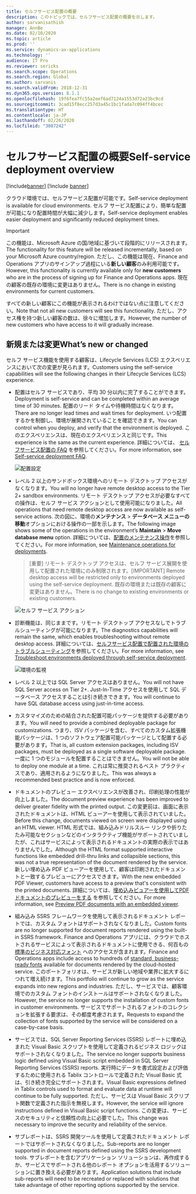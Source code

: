 ```yaml
---
title: セルフサービス配置の概要
description: このトピックでは、セルフサービス配置の概要を示します。
author: sarvanisathish
manager: AnnBe
ms.date: 02/10/2020
ms.topic: article
ms.prod: ''
ms.service: dynamics-ax-applications
ms.technology: ''
audience: IT Pro
ms.reviewer: sericks
ms.search.scope: Operations
ms.search.region: Global
ms.author: sarvanis
ms.search.validFrom: 2018-12-31
ms.dyn365.ops.version: 8.1.1
ms.openlocfilehash: 19f6fea7fc55a2eef6ad7124a1553d72a23bc9cd
ms.sourcegitcommit: 3cad15f8ecc257d3a45c1bc1fada7c094ff4bcec
ms.translationtype: HT
ms.contentlocale: ja-JP
ms.lasthandoff: 02/26/2020
ms.locfileid: "3087242"
---
```

# <a name="self-service-deployment-overview"></a><span data-ttu-id="82c22-103">セルフサービス配置の概要</span><span class="sxs-lookup"><span data-stu-id="82c22-103">Self-service deployment overview</span></span>

[!include[banner](../includes/banner.md)]
[!include [banner](../includes/limited-availability.md)]

<span data-ttu-id="82c22-104">クラウド環境では、セルフサービス配置が可能です。</span><span class="sxs-lookup"><span data-stu-id="82c22-104">Self-service deployment is available for cloud environments.</span></span> <span data-ttu-id="82c22-105">セルフ サービス配置により、簡単な配置が可能になり配置時間が大幅に減少します。</span><span class="sxs-lookup"><span data-stu-id="82c22-105">Self-service deployment enables easier deployment and significantly reduced deployment times.</span></span>

> [!IMPORTANT]
> <span data-ttu-id="82c22-106">この機能は、Microsoft Azure の国/地域に基づいて段階的にリリースされます。</span><span class="sxs-lookup"><span data-stu-id="82c22-106">The functionality for this feature will be released incrementally, based on your Microsoft Azure country/region.</span></span> <span data-ttu-id="82c22-107">ただし、この機能は現在、Finance and Operations アプリのサインアップ過程にいる**新しい顧客**のみ利用可能です。</span><span class="sxs-lookup"><span data-stu-id="82c22-107">However, this functionality is currently available only for **new customers** who are in the process of signing up for Finance and Operations apps.</span></span> <span data-ttu-id="82c22-108">現在の顧客の既存の環境に変更はありません。</span><span class="sxs-lookup"><span data-stu-id="82c22-108">There is no change in existing environments for current customers.</span></span>
>
> <span data-ttu-id="82c22-109">すべての新しい顧客にこの機能が表示されるわけではない点に注意してください。</span><span class="sxs-lookup"><span data-stu-id="82c22-109">Note that not all new customers will see this functionality.</span></span> <span data-ttu-id="82c22-110">ただし、アクセス権を持つ新しい顧客の数は、徐々に増加します。</span><span class="sxs-lookup"><span data-stu-id="82c22-110">However, the number of new customers who have access to it will gradually increase.</span></span> 

## <a name="whats-new-or-changed"></a><span data-ttu-id="82c22-111">新規または変更</span><span class="sxs-lookup"><span data-stu-id="82c22-111">What’s new or changed</span></span>

<span data-ttu-id="82c22-112">セルフ サービス機能を使用する顧客は、Lifecycle Services (LCS) エクスペリエンスにおいて次の変更が見られます。</span><span class="sxs-lookup"><span data-stu-id="82c22-112">Customers using the self-service capabilities will see the following changes in their Lifecycle Services (LCS) experience.</span></span> 

- <span data-ttu-id="82c22-113">配置はセルフ サービスであり、平均 30 分以内に完了することができます。</span><span class="sxs-lookup"><span data-stu-id="82c22-113">Deployment is self-service and can be completed within an average time of 30 minutes.</span></span> <span data-ttu-id="82c22-114">配置のリード タイムや待機時間はなくなります。</span><span class="sxs-lookup"><span data-stu-id="82c22-114">There are no longer lead times and wait times for deployment.</span></span> <span data-ttu-id="82c22-115">いつ配置するかを制御し、環境が展開されていることを確認できます。</span><span class="sxs-lookup"><span data-stu-id="82c22-115">You can control when you deploy, and verify that the environment is deployed.</span></span> <span data-ttu-id="82c22-116">このエクスペリエンスは、現在のエクスペリエンスと同じです。</span><span class="sxs-lookup"><span data-stu-id="82c22-116">This experience is the same as the current experience.</span></span> <span data-ttu-id="82c22-117">詳細については、 [セルフサービス配置の FAQ](deploymentFAQ.md) を参照してください。</span><span class="sxs-lookup"><span data-stu-id="82c22-117">For more information, see [Self-service deployment FAQ](deploymentFAQ.md).</span></span>

   ![配置設定](media/deployment-settings.png)

- <span data-ttu-id="82c22-119">レベル 2 以上のサンドボックス環境へのリモート デスクトップ アクセスがなくなります。</span><span class="sxs-lookup"><span data-stu-id="82c22-119">You will no longer have remote desktop access to the Tier 2+ sandbox environments.</span></span> <span data-ttu-id="82c22-120">リモート デスクトップ アクセスが必要なすべての操作は、セルフ サービス アクションとして使用可能になりました。</span><span class="sxs-lookup"><span data-stu-id="82c22-120">All operations that need remote desktop access are now available as self-service actions.</span></span> <span data-ttu-id="82c22-121">次の図に、環境の**メンテナンス** \> **データベース メニューの移動**オプションにおける操作の一部を示します。</span><span class="sxs-lookup"><span data-stu-id="82c22-121">The following image shows some of the operations in the environment’s **Maintain** \> **Move database menu** option.</span></span> <span data-ttu-id="82c22-122">詳細については、[配置のメンテナンス操作](maintenanceoperationsguide-newinfrastructure.md)を参照してください。</span><span class="sxs-lookup"><span data-stu-id="82c22-122">For more information, see [Maintenance operations for deployments](maintenanceoperationsguide-newinfrastructure.md).</span></span>

    > <span data-ttu-id="82c22-123">[重要] リモート デスクトップ アクセスは、セルフ サービス展開を使用して配置された環境にのみ制限されます。</span><span class="sxs-lookup"><span data-stu-id="82c22-123">[IMPORTANT] Remote desktop access will be restricted only to environments deployed using the self-service deployment.</span></span> <span data-ttu-id="82c22-124">既存の環境または既存の顧客に変更はありません。</span><span class="sxs-lookup"><span data-stu-id="82c22-124">There is no change to existing environments or existing customers.</span></span> 

   ![セルフ サービス アクション](media/Self-service-actions.png)

- <span data-ttu-id="82c22-126">診断機能は、同じままです。リモート デスクトップ アクセスなしでトラブルシューティングが可能になります。</span><span class="sxs-lookup"><span data-stu-id="82c22-126">The diagnostics capabilities will remain the same, which enables troubleshooting without remote desktop access.</span></span> <span data-ttu-id="82c22-127">詳細については、[セルフサービス配置で配置された環境のトラブルシューティング](troubleshoot-newinfrastructure.md)を参照してください。</span><span class="sxs-lookup"><span data-stu-id="82c22-127">For more information, see [Troubleshoot environments deployed through self-service deployment](troubleshoot-newinfrastructure.md).</span></span> 

   ![環境の監視](media/environment-monitoring.png)

- <span data-ttu-id="82c22-129">レベル 2 以上では SQL Server アクセスはありません。</span><span class="sxs-lookup"><span data-stu-id="82c22-129">You will not have SQL Server access on Tier 2+.</span></span> <span data-ttu-id="82c22-130">Just-In-Time アクセスを使用して SQL データベース アクセスすることは引き続きできます。</span><span class="sxs-lookup"><span data-stu-id="82c22-130">You will continue to have SQL database access using just-in-time access.</span></span>

- <span data-ttu-id="82c22-131">カスタマイズのための結合された配置可能パッケージを提供する必要があります。</span><span class="sxs-lookup"><span data-stu-id="82c22-131">You will need to provide a combined deployable package for customizations.</span></span> <span data-ttu-id="82c22-132">つまり、ISV パッケージを含む、すべてのカスタム拡張機能パッケージは、1 つのソフトウェア配置可能パッケージとして配置する必要があります。</span><span class="sxs-lookup"><span data-stu-id="82c22-132">That is, all custom extension packages, including ISV packages, must be deployed as a single software deployable package.</span></span> <span data-ttu-id="82c22-133">一度に 1 つのモジュールを配置することはできません。</span><span class="sxs-lookup"><span data-stu-id="82c22-133">You will not be able to deploy one module at a time.</span></span> <span data-ttu-id="82c22-134">これは常に推奨されるベスト プラクティスであり、適用されるようになりました。</span><span class="sxs-lookup"><span data-stu-id="82c22-134">This was always a recommended best practice and is now enforced.</span></span>

- <span data-ttu-id="82c22-135">ドキュメントのプレビュー エクスペリエンスが改善され、印刷処理の性能が向上しました。</span><span class="sxs-lookup"><span data-stu-id="82c22-135">The document preview experience has been improved to deliver greater fidelity with the printed output.</span></span> <span data-ttu-id="82c22-136">この変更前は、画面に表示されたドキュメントは、HTML ビューアーを使用して表示されていました。</span><span class="sxs-lookup"><span data-stu-id="82c22-136">Before this change, documents viewed on screen were displayed using an HTML viewer.</span></span> <span data-ttu-id="82c22-137">HTML 形式では、組み込みドリルスルー リンクや折りたたみ可能なセクションなどのインタラクティブ機能がサポートされていましたが、これはサービスによって表示されるドキュメントの実際の表示ではありませんでした。</span><span class="sxs-lookup"><span data-stu-id="82c22-137">Although the HTML format supported interactive functions like embedded drill-thru links and collapsible sections, this was not a true representation of the document rendered by the service.</span></span> <span data-ttu-id="82c22-138">新しい埋め込み PDF ビューアーを使用して、顧客は印刷されたドキュメントと一致するプレビューにアクセスできます。</span><span class="sxs-lookup"><span data-stu-id="82c22-138">With the new embedded PDF Viewer, customers have access to a preview that's consistent with the printed documents.</span></span> <span data-ttu-id="82c22-139">詳細については、[埋め込みビュアーを使用してPDFドキュメントのプレビューをする](../analytics/preview-pdf-documents.md) を参照してください。</span><span class="sxs-lookup"><span data-stu-id="82c22-139">For more information, see [Preview PDF documents with an embedded viewer](../analytics/preview-pdf-documents.md).</span></span>

- <span data-ttu-id="82c22-140">組み込み SSRS フレームワークを使用して表示されるドキュメント レポートでは、カスタム フォントはサポートされなくなりました。</span><span class="sxs-lookup"><span data-stu-id="82c22-140">Custom fonts are no longer supported for document reports rendered using the built-in SSRS framework.</span></span> <span data-ttu-id="82c22-141">Finance and Operations アプリには、クラウドでホストされるサービスによって表示されるドキュメントに使用できる、何百もの [標準のビジネス対応フォント](../analytics/supported-fonts.md) へのアクセスが含まれます。</span><span class="sxs-lookup"><span data-stu-id="82c22-141">Finance and Operations apps include access to hundreds of [standard, business-ready fonts](../analytics/supported-fonts.md) available for documents rendered by the cloud-hosted service.</span></span> <span data-ttu-id="82c22-142">このポートフォリオは、サービスが新しい地域や業界に拡大するにつれて増え続けます。</span><span class="sxs-lookup"><span data-stu-id="82c22-142">This portfolio will continue to grow as the service expands into new regions and industries.</span></span> <span data-ttu-id="82c22-143">ただし、サービスでは、顧客環境でのカスタム フォントのインストールはサポートされなくなりました。</span><span class="sxs-lookup"><span data-stu-id="82c22-143">However, the service no longer supports the installation of custom fonts in customer environments.</span></span> <span data-ttu-id="82c22-144">サービスでサポートされるフォントのコレクションを拡張する要求は、その都度考慮されます。</span><span class="sxs-lookup"><span data-stu-id="82c22-144">Requests to expand the collection of fonts supported by the service will be considered on a case-by-case basis.</span></span>

- <span data-ttu-id="82c22-145">サービスでは、SQL Server Reporting Services (SSRS) レポートに埋め込まれた Visual Basic スクリプトを使用して定義されるビジネス ロジックはサポートされなくなりました。</span><span class="sxs-lookup"><span data-stu-id="82c22-145">The service no longer supports business logic defined using Visual Basic script embedded in SQL Server Reporting Services (SSRS) reports.</span></span> <span data-ttu-id="82c22-146">実行時にデータを書式設定および評価するために使用される Tablix コントロールで定義された Visual Basic 式は、引き続き完全にサポートされます。</span><span class="sxs-lookup"><span data-stu-id="82c22-146">Visual Basic expressions defined in Tablix controls used to format and evaluate data at runtime will continue to be fully supported.</span></span> <span data-ttu-id="82c22-147">ただし、サービスは Visual Basic スクリプト関数で定義された指示を無視します。</span><span class="sxs-lookup"><span data-stu-id="82c22-147">However, the service will ignore instructions defined in Visual Basic script functions.</span></span> <span data-ttu-id="82c22-148">この変更は、サービスのセキュリティと信頼性の向上に必要でした。</span><span class="sxs-lookup"><span data-stu-id="82c22-148">This change was necessary to improve the security and reliability of the service.</span></span>

- <span data-ttu-id="82c22-149">サブレポートは、SSRS 開発ツールを使用して定義されたドキュメント レポートではサポートされなくなりました。</span><span class="sxs-lookup"><span data-stu-id="82c22-149">Sub-reports are no longer supported in document reports defined using the SSRS development tools.</span></span> <span data-ttu-id="82c22-150">サブレポートを含むアプリケーション ソリューションは、再作成するか、サービスでサポートされる他のレポート オプションを活用するソリューションに置き換える必要があります。</span><span class="sxs-lookup"><span data-stu-id="82c22-150">Application solutions that include sub-reports will need to be recreated or replaced with solutions that take advantage of other reporting options supported by the service.</span></span>
